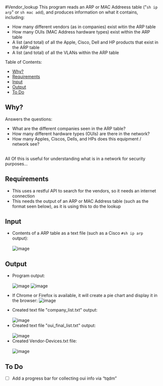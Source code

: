 #Vendor_lookup
This program reads an ARP or MAC Addreess table ("```sh ip arp```" or ```sh mac add```), and produces information on what it contains, including:
* How many different vendors (as in companies) exist witin the ARP table
* How many OUIs (MAC Address hardware types) exist within the ARP table
* A list (and total) of all the Apple, Cisco, Dell and HP products that exist in the ARP table
* A list (and total) of all the VLANs within the ARP table

Table of Contents:
  - [Why?](#why)
  - [Requirements](#requirements)
  - [Input](#input)
  - [Output](#output)
  - [To Do](#to-do-)

## Why?
Answers the questions:
* What are the different companies seen in the ARP table?
* How many different hardware types (OUIs) are there in the network?
* How many Apples, Ciscos, Dells, and HPs does this equipment / network see?
<br>
All Of this is useful for understanding what is in a network for security purposes... <br>

## Requirements
* This uses a restful API to search for the vendors, so it needs an internet connection
* This needs the output of an ARP or MAC Address table (such as the format seen below), as it is using this to do the lookup
## Input
* Contents of a ARP table as a text file (such as a Cisco ```#sh ip arp``` output):</br></br>
 ![image](https://user-images.githubusercontent.com/48565067/144638643-f26b64fe-e992-4163-a0a9-a1c90b0b6028.png)
## Output
* Program output: </br></br>
 ![image](https://user-images.githubusercontent.com/48565067/144634065-582c1eec-2576-4866-8057-112bf1f5e06d.png)
 ![image](https://user-images.githubusercontent.com/48565067/145101360-d6cf7cf1-bb5e-4608-bf20-f2b9fddfc63f.png)
 - If Chrome or Firefox is available, it will create a pie chart and display it in the browser:
 ![image](https://user-images.githubusercontent.com/48565067/145288325-e4daa630-ce3f-4487-99ec-5e0402f8edaf.png)
 * Created text file "company_list.txt" output:</br></br>
 ![image](https://user-images.githubusercontent.com/48565067/144633574-5bc13c04-a712-490d-b186-a30b4d9d8a73.png)
* Created text file "oui_final_list.txt" output:</br></br>
 ![image](https://user-images.githubusercontent.com/48565067/144633706-24bbe2ef-6965-4847-b3a9-0f22242ff95f.png)
* Created Vendor-Devices.txt file:</br></br>
  ![image](https://user-images.githubusercontent.com/48565067/144880526-74cc7658-ae97-4841-812e-24f4f274525d.png)
## To Do 
- [ ] Add a progress bar for collecting oui info via “tqdm”


